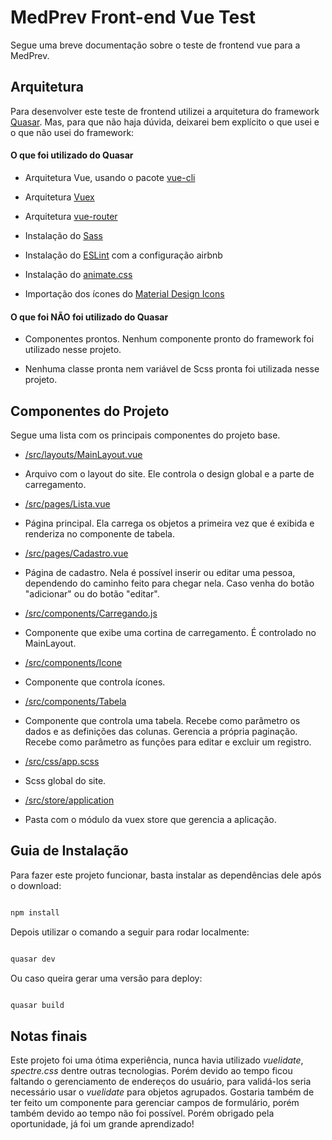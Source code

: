 
# MedPrev Front-end Vue Test

  

Segue uma breve documentação sobre o teste de frontend vue para a MedPrev.

  

## Arquitetura

  

Para desenvolver este teste de frontend utilizei a arquitetura do framework [Quasar](https://quasar.dev/). Mas, para que não haja dúvida, deixarei bem explícito o que usei e o que não usei do framework:

  

#### O que foi utilizado do Quasar

- Arquitetura Vue, usando o pacote [vue-cli](https://cli.vuejs.org/)

- Arquitetura [Vuex](https://vuex.vuejs.org/)

- Arquitetura [vue-router](https://router.vuejs.org/)

- Instalação do [Sass](https://sass-lang.com/)

- Instalação do [ESLint](https://github.com/airbnb/javascript/tree/master/packages/eslint-config-airbnb) com a configuração airbnb

- Instalação do [animate.css](https://animate.style/)

- Importação dos ícones do [Material Design Icons](https://materialdesignicons.com/)

  

#### O que foi NÃO foi utilizado do Quasar

- Componentes prontos. Nenhum componente pronto do framework foi utilizado nesse projeto.

- Nenhuma classe pronta nem variável de Scss pronta foi utilizada nesse projeto.

  

## Componentes do Projeto

Segue uma lista com os principais componentes do projeto base.

  

- [/src/layouts/MainLayout.vue](https://github.com/raulhess/medprev-vue-test/blob/master/src/layouts/MainLayout.vue)

- Arquivo com o layout do site. Ele controla o design global e a parte de carregamento.

- [/src/pages/Lista.vue](https://github.com/raulhess/medprev-vue-test/blob/master/src/pages/Lista.vue)

- Página principal. Ela carrega os objetos a primeira vez que é exibida e renderiza no componente de tabela.

- [/src/pages/Cadastro.vue](https://github.com/raulhess/medprev-vue-test/blob/master/src/pages/Cadastro.vue)

- Página de cadastro. Nela é possível inserir ou editar uma pessoa, dependendo do caminho feito para chegar nela. Caso venha do botão "adicionar" ou do botão "editar".

- [/src/components/Carregando.js](https://github.com/raulhess/medprev-vue-test/blob/master/src/components/Carregando.vue)

- Componente que exibe uma cortina de carregamento. É controlado no MainLayout.

- [/src/components/Icone](https://github.com/raulhess/medprev-vue-test/blob/master/src/components/Icone.vue)

- Componente que controla ícones.

- [/src/components/Tabela](https://github.com/raulhess/medprev-vue-test/blob/master/src/components/Tabela.vue)

- Componente que controla uma tabela. Recebe como parâmetro os dados e as definições das colunas. Gerencia a própria paginação. Recebe como parâmetro as funções para editar e excluir um registro.

 - [/src/css/app.scss](https://github.com/raulhess/medprev-vue-test/blob/master/src/css/app.scss)

- Scss global do site.

 - [/src/store/application]( https://github.com/raulhess/medprev-vue-test/tree/master/src/store/application)

- Pasta com o módulo da vuex store que gerencia a aplicação.



## Guia de Instalação


Para fazer este projeto funcionar, basta instalar as dependências dele após o download:

  

```bash

npm install

```

  

Depois utilizar o comando a seguir para rodar localmente:

  

```bash

quasar dev

```

  

Ou caso queira gerar uma versão para deploy:

```bash

quasar build

```

## Notas finais
Este projeto foi uma ótima experiência, nunca havia utilizado *vuelidate*, *spectre.css* dentre outras tecnologias. Porém devido ao tempo ficou faltando o gerenciamento de endereços do usuário, para validá-los seria necessário usar o *vuelidate* para objetos agrupados. Gostaria também de ter feito um componente para gerenciar campos de formulário, porém também devido ao tempo não foi possível. Porém obrigado pela oportunidade, já foi um grande aprendizado!